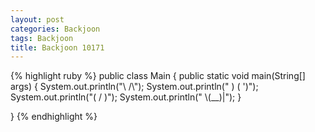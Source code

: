 ```yaml
---
layout: post
categories: Backjoon
tags: Backjoon
title: Backjoon 10171
---
```

{% highlight ruby %}
public class Main {
    public static void main(String[] args) {
        System.out.println("\\    /\\");
        System.out.println(" )  ( ')");
        System.out.println("(  /  )");
        System.out.println(" \\(__)|");
    }
    
}
{% endhighlight %}